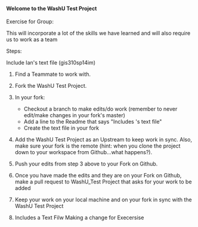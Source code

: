 #### Welcome to the WashU Test Project

Exercise for Group: 

This will incorporate a lot of the skills we have learned and will also require us to work as a team

Steps: 

Include Ian's text file (gis310sp14im)

1. Find a Teammate to work with. 

2. Fork the WashU Test Project. 

3. In your fork:
      - Checkout a branch to make edits/do work (remember to never edit/make changes in your fork's master)
      - Add a line to the Readme that says "Includes <insertnamehere>'s text file"
      - Create the text file in your fork

4. Add the WashU Test Project as an Upstream to keep work in sync. Also, make sure your fork is the remote (hint: when you clone the project down to your workspace from Github...what happens?).

5. Push your edits from step 3 above to your Fork on Github. 

5. Once you have made the edits and they are on your Fork on Github, make a pull request to WashU_Test Project that asks for your work to be added

6. Keep your work on your local machine and on your fork in sync with the WashU Test Project 

7. Includes a Text Filw
Making a change for Execersise


